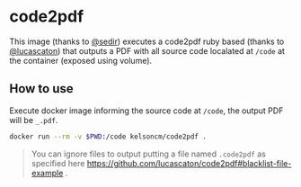 # code2pdf

This image (thanks to [@sedir](https://github.com/sedir)) executes a code2pdf ruby based (thanks to [@lucascaton](https://github.com/lucascaton)) that outputs a PDF with all source code localated at `/code` at the container (exposed using volume).


## How to use

Execute docker image informing the source code at `/code`, the output PDF will be `_.pdf`.

```bash
docker run --rm -v $PWD:/code kelsoncm/code2pdf .
```

> You can ignore files to output putting a file named `.code2pdf` as specified here https://github.com/lucascaton/code2pdf#blacklist-file-example .
